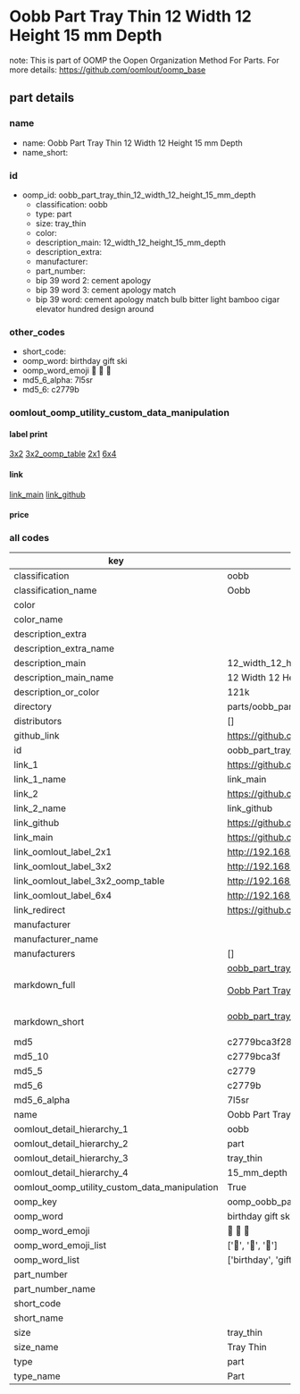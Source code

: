 # Oobb Part Tray Thin 12 Width 12 Height 15 mm Depth  

note: This is part of OOMP the Oopen Organization Method For Parts. For more details: https://github.com/oomlout/oomp_base

##  part details
  







### name
* name: Oobb Part Tray Thin 12 Width 12 Height 15 mm Depth
* name_short: 
### id
* oomp_id: oobb_part_tray_thin_12_width_12_height_15_mm_depth
  * classification: oobb
  * type: part
  * size: tray_thin
  * color: 
  * description_main: 12_width_12_height_15_mm_depth
  * description_extra: 
  * manufacturer: 
  * part_number: 
  * bip 39 word 2: cement apology
  * bip 39 word 3: cement apology match
  * bip 39 word: cement apology match bulb bitter light bamboo cigar elevator hundred design around

### other_codes
* short_code: 
* oomp_word: birthday gift ski
* oomp_word_emoji :birthday: :gift: :ski:
* md5_6_alpha: 7l5sr
* md5_6: c2779b






### oomlout_oomp_utility_custom_data_manipulation
#### label print
[3x2](http://192.168.1.245:1112/?label=oomp%207l5sr)
[3x2_oomp_table](http://192.168.1.108:1112/?label=oomp%207l5sr)
[2x1](http://192.168.1.242:1112/?label=oomp%207l5sr)
[6x4](http://192.168.1.55:1112/?label=oomp%207l5sr)    

#### link

[link_main](https://github.com/oomlout/oomlout_oomp_version_1_messy/tree/main/parts/oobb_part_tray_thin_12_width_12_height_15_mm_depth) [link_github](https://github.com/oomlout/oomlout_oomp_version_1_messy/tree/main/parts/oobb_part_tray_thin_12_width_12_height_15_mm_depth)                             

#### price







### all codes 
| key | value |  
| --- | --- |  
| classification | oobb |  
| classification_name | Oobb |  
| color |  |  
| color_name |  |  
| description_extra |  |  
| description_extra_name |  |  
| description_main | 12_width_12_height_15_mm_depth |  
| description_main_name | 12 Width 12 Height 15 mm Depth |  
| description_or_color | 121k |  
| directory | parts/oobb_part_tray_thin_12_width_12_height_15_mm_depth |  
| distributors | [] |  
| github_link | https://github.com/oomlout/oomlout_oomp_part_src/tree/main/parts/oobb_part_tray_thin_12_width_12_height_15_mm_depth |  
| id | oobb_part_tray_thin_12_width_12_height_15_mm_depth |  
| link_1 | https://github.com/oomlout/oomlout_oomp_version_1_messy/tree/main/parts/oobb_part_tray_thin_12_width_12_height_15_mm_depth |  
| link_1_name | link_main |  
| link_2 | https://github.com/oomlout/oomlout_oomp_version_1_messy/tree/main/parts/oobb_part_tray_thin_12_width_12_height_15_mm_depth |  
| link_2_name | link_github |  
| link_github | https://github.com/oomlout/oomlout_oomp_version_1_messy/tree/main/parts/oobb_part_tray_thin_12_width_12_height_15_mm_depth |  
| link_main | https://github.com/oomlout/oomlout_oomp_version_1_messy/tree/main/parts/oobb_part_tray_thin_12_width_12_height_15_mm_depth |  
| link_oomlout_label_2x1 | http://192.168.1.242:1112/?label=oomp%207l5sr |  
| link_oomlout_label_3x2 | http://192.168.1.245:1112/?label=oomp%207l5sr |  
| link_oomlout_label_3x2_oomp_table | http://192.168.1.108:1112/?label=oomp%207l5sr |  
| link_oomlout_label_6x4 | http://192.168.1.55:1112/?label=oomp%207l5sr |  
| link_redirect | https://github.com/oomlout/oomlout_oomp_version_1_messy/tree/main/parts/oobb_part_tray_thin_12_width_12_height_15_mm_depth |  
| manufacturer |  |  
| manufacturer_name |  |  
| manufacturers | [] |  
| markdown_full | [oobb_part_tray_thin_12_width_12_height_15_mm_depth](none)<br>[](none)<br>[Oobb Part Tray Thin 12 Width 12 Height 15 Mm Depth](none)<br><br> |  
| markdown_short | [oobb_part_tray_thin_12_width_12_height_15_mm_depth](none)<br><br> |  
| md5 | c2779bca3f28e242060b61df11829929 |  
| md5_10 | c2779bca3f |  
| md5_5 | c2779 |  
| md5_6 | c2779b |  
| md5_6_alpha | 7l5sr |  
| name | Oobb Part Tray Thin 12 Width 12 Height 15 mm Depth |  
| oomlout_detail_hierarchy_1 | oobb |  
| oomlout_detail_hierarchy_2 | part |  
| oomlout_detail_hierarchy_3 | tray_thin |  
| oomlout_detail_hierarchy_4 | 15_mm_depth |  
| oomlout_oomp_utility_custom_data_manipulation | True |  
| oomp_key | oomp_oobb_part_tray_thin_12_width_12_height_15_mm_depth |  
| oomp_word | birthday gift ski |  
| oomp_word_emoji | :birthday: :gift: :ski: |  
| oomp_word_emoji_list | [':birthday:', ':gift:', ':ski:'] |  
| oomp_word_list | ['birthday', 'gift', 'ski'] |  
| part_number |  |  
| part_number_name |  |  
| short_code |  |  
| short_name |  |  
| size | tray_thin |  
| size_name | Tray Thin |  
| type | part |  
| type_name | Part |  
